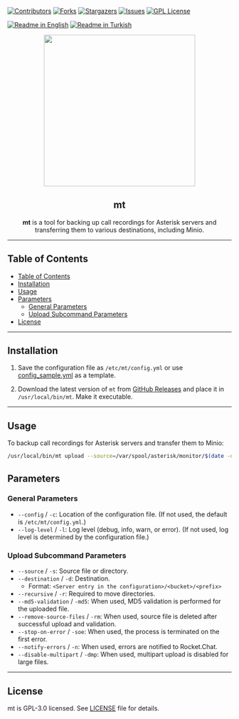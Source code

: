 [![Contributors][contributors-shield]][contributors-url]
[![Forks][forks-shield]][forks-url]
[![Stargazers][stars-shield]][stars-url]
[![Issues][issues-shield]][issues-url]
[![GPL License][license-shield]][license-url]

[![Readme in English](https://img.shields.io/badge/Readme-English-blue)](README.md)
[![Readme in Turkish](https://img.shields.io/badge/Readme-Turkish-red)](README.tr.md)

<div align="center"> 
<a href="https://mono.net.tr/">
  <img src="https://monobilisim.com.tr/images/mono-bilisim.svg" width="340"/>
</a>

<h2 align="center">mt</h2>
<b>mt</b> is a tool for backing up call recordings for Asterisk servers and transferring them to various destinations, including Minio.
</div>

---

## Table of Contents

- [Table of Contents](#table-of-contents)
- [Installation](#installation)
- [Usage](#usage)
- [Parameters](#parameters)
  - [General Parameters](#general-parameters)
  - [Upload Subcommand Parameters](#upload-subcommand-parameters)
- [License](#license)

---

## Installation

1. Save the configuration file as `/etc/mt/config.yml` or use [config_sample.yml](/config/config_sample.yml) as a template.

2. Download the latest version of `mt` from [GitHub Releases](https://github.com/monobilisim/mt/releases) and place it in `/usr/local/bin/mt`. Make it executable.

---

## Usage

To backup call recordings for Asterisk servers and transfer them to Minio:

```bash
/usr/local/bin/mt upload --source=/var/spool/asterisk/monitor/$(date -d yesterday +\%Y/\%m/\%d) --destination=minio/monitor/$(date -d yesterday +\%Y/\%m)/ -r -l debug -md5 -n -soe -rm -dmp
```
## Parameters

### General Parameters

- `--config` / `-c`: Location of the configuration file. (If not used, the default is `/etc/mt/config.yml`.)
- `--log-level` / `-l`: Log level (debug, info, warn, or error). (If not used, log level is determined by the configuration file.)

### Upload Subcommand Parameters

- `--source` / `-s`: Source file or directory.
- `--destination` / `-d`: Destination.
    - Format: `<Server entry in the configuration>/<bucket>/<prefix>`
- `--recursive` / `-r`: Required to move directories.
- `--md5-validation` / `-md5`: When used, MD5 validation is performed for the uploaded file.
- `--remove-source-files` / `-rm`: When used, source file is deleted after successful upload and validation.
- `--stop-on-error` / `-soe`: When used, the process is terminated on the first error.
- `--notify-errors` / `-n`: When used, errors are notified to Rocket.Chat.
- `--disable-multipart` / `-dmp`: When used, multipart upload is disabled for large files.

---

## License

mt is GPL-3.0 licensed. See [LICENSE](LICENSE) file for details.


[contributors-shield]: https://img.shields.io/github/contributors/monobilisim/mt.svg?style=for-the-badge
[contributors-url]: https://github.com/monobilisim/mt/graphs/contributors
[forks-shield]: https://img.shields.io/github/forks/monobilisim/mt.svg?style=for-the-badge
[forks-url]: https://github.com/monobilisim/mt/network/members
[stars-shield]: https://img.shields.io/github/stars/monobilisim/mt.svg?style=for-the-badge
[stars-url]: https://github.com/monobilisim/mt/stargazers
[issues-shield]: https://img.shields.io/github/issues/monobilisim/mt.svg?style=for-the-badge
[issues-url]: https://github.com/monobilisim/mt/issues
[license-shield]: https://img.shields.io/github/license/monobilisim/mt.svg?style=for-the-badge
[license-url]: https://github.com/monobilisim/mt/blob/master/LICENSE